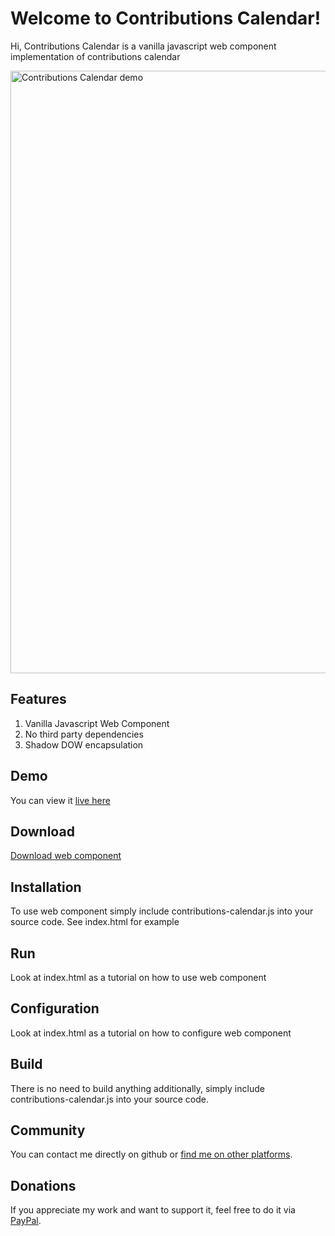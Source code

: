 # Welcome to Contributions Calendar!

Hi, Contributions Calendar is a vanilla javascript web component implementation of contributions calendar

<img width="964" alt="Contributions Calendar demo" src="https://user-images.githubusercontent.com/1307140/176421355-d5eed898-e6e0-41b5-a8dd-fe48b7f2d819.png">


## Features
1. Vanilla Javascript Web Component
2. No third party dependencies
3. Shadow DOW encapsulation

## Demo
You can view it [live here](https://bohdaq.github.io/contributions-calendar/)

## Download
[Download web component](https://github.com/bohdaq/contributions-calendar/releases/download/0.0.1/contributions-calendar.zip)

## Installation
To use web component simply include contributions-calendar.js into your source code. See index.html for example

## Run
Look at index.html as a tutorial on how to use web component

## Configuration
Look at index.html as a tutorial on how to configure web component

## Build
There is no need to build anything additionally, simply include contributions-calendar.js into your source code.

## Community
You can contact me directly on github or [find me on other platforms](https://wlo.link/@bohdan_tsap).

## Donations
If you appreciate my work and want to support it, feel free to do it via [PayPal](https://www.paypal.com/donate/?hosted_button_id=7J69SYZWSP6HJ).

